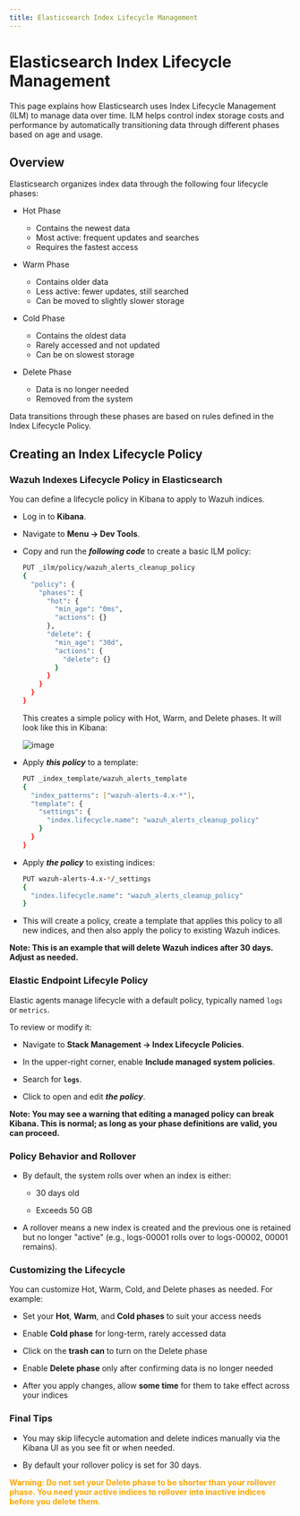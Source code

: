 ```yaml
---
title: Elasticsearch Index Lifecycle Management
---
```

# Elasticsearch Index Lifecycle Management

This page explains how Elasticsearch uses Index Lifecycle Management (ILM) to manage data over time. ILM helps control index storage costs and performance by automatically transitioning data through different phases based on age and usage.

## Overview

Elasticsearch organizes index data through the following four lifecycle phases:

- Hot Phase
   - Contains the newest data
   - Most active: frequent updates and searches
   - Requires the fastest access

- Warm Phase
   - Contains older data
   - Less active: fewer updates, still searched
   - Can be moved to slightly slower storage

- Cold Phase
   - Contains the oldest data
   - Rarely accessed and not updated
   - Can be on slowest storage

- Delete Phase
   - Data is no longer needed
   - Removed from the system

Data transitions through these phases are based on rules defined in the Index Lifecycle Policy.

## Creating an Index Lifecycle Policy

### Wazuh Indexes Lifecycle Policy in Elasticsearch

You can define a lifecycle policy in Kibana to apply to Wazuh indices.

- Log in to **Kibana**.
  
- Navigate to **Menu -> Dev Tools**.
  
- Copy and run the ***following code*** to create a basic ILM policy:

  ```bash
  PUT _ilm/policy/wazuh_alerts_cleanup_policy
  {
    "policy": {
      "phases": {
        "hot": {
          "min_age": "0ms",
          "actions": {}
        },
        "delete": {
          "min_age": "30d",
          "actions": {
            "delete": {}
          }
        }
      }
    }
  }
  ```

  This creates a simple policy with Hot, Warm, and Delete phases. It will look like this in Kibana:
  
  ![image](https://github.com/user-attachments/assets/962c3f8e-4a7b-4037-beaf-ea2e597fbe2d)

- Apply ***this policy*** to a template: 

  ```bash
  PUT _index_template/wazuh_alerts_template
  {
    "index_patterns": ["wazuh-alerts-4.x-*"],
    "template": {
      "settings": {
        "index.lifecycle.name": "wazuh_alerts_cleanup_policy"
      }
    }
  }
  ```

- Apply ***the policy*** to existing indices:
  
  ```bash
  PUT wazuh-alerts-4.x-*/_settings
  {
    "index.lifecycle.name": "wazuh_alerts_cleanup_policy"
  }
  ```

- This will create a policy, create a template that applies this policy to all new indices, and then also apply the policy to existing Wazuh indices.

**Note: This is an example that will delete Wazuh indices after 30 days. Adjust as needed.**

### Elastic Endpoint Lifecyle Policy

Elastic agents manage lifecycle with a default policy, typically named `logs` or `metrics`.

To review or modify it:

- Navigate to **Stack Management -> Index Lifecycle Policies**.
  
- In the upper-right corner, enable **Include managed system policies**.

- Search for **`logs`**.

- Click to open and edit ***the policy***.

**Note: You may see a warning that editing a managed policy can break Kibana. This is normal; as long as your phase definitions are valid, you can proceed.** 

### Policy Behavior and Rollover

- By default, the system rolls over when an index is either:

  - 30 days old
  
  - Exceeds 50 GB
  
- A rollover means a new index is created and the previous one is retained but no longer "active" (e.g., logs-00001 rolls over to logs-00002, 00001 remains).

### Customizing the Lifecycle

You can customize Hot, Warm, Cold, and Delete phases as needed. For example:

- Set your **Hot**, **Warm**, and **Cold phases** to suit your access needs

- Enable **Cold phase** for long-term, rarely accessed data

- Click on the **trash can** to turn on the Delete phase

- Enable **Delete phase** only after confirming data is no longer needed

- After you apply changes, allow **some time** for them to take effect across your indices

### Final Tips

- You may skip lifecycle automation and delete indices manually via the Kibana UI as you see fit or when needed.

- By default your rollover policy is set for 30 days.

<span style="color:orange">**Warning: Do not set your Delete phase to be shorter than your rollover phase. You need your active indices to rollover into inactive indices before you delete them.**</span>

